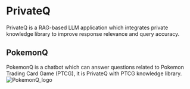 # PrivateQ

PrivateQ is a RAG-based LLM application which integrates private knowledge library to improve response relevance and query accuracy.

## PokemonQ

PokemonQ is a chatbot which can answer questions related to Pokemon Trading Card Game (PTCG), it is PrivateQ with PTCG knowledge library.![PokemonQ_logo](https://github.com/t1u4n/PrivateQ/assets/109491891/de7dc491-7dbb-42cc-8475-5aa3dd84deb8)
